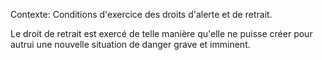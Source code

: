 Contexte: Conditions d'exercice des droits d'alerte et de retrait.

Le droit de retrait est exercé de telle manière qu'elle ne puisse créer pour autrui une nouvelle situation de danger grave et imminent.